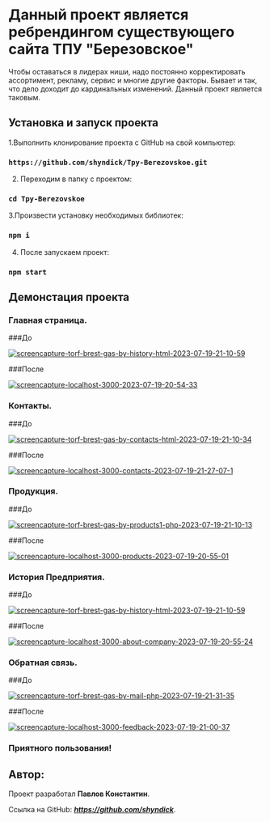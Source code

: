 # Данный проект является ребрендингом существующего сайта ТПУ "Березовское"

Чтобы оставаться в лидерах ниши, надо постоянно корректировать ассортимент, рекламу, сервис и многие другие факторы. Бывает и так, что дело доходит до кардинальных изменений. Данный проект является таковым.


## Установка и запуск проекта

1.Выполнить клонирование проекта с GitHub на свой компьютер:

### `https://github.com/shyndick/Tpy-Berezovskoe.git`

2. Переходим в папку с проектом:

### `cd Tpy-Berezovskoe`

3.Произвести установку необходимых библиотек:

### `npm i`

4. После запускаем проект:

### `npm start`


## Демонстация проекта

### Главная страница.


###До 

<a href="https://ibb.co/71CL8g7"><img src="https://i.ibb.co/RDbdZhL/screencapture-torf-brest-gas-by-history-html-2023-07-19-21-10-59.png" alt="screencapture-torf-brest-gas-by-history-html-2023-07-19-21-10-59" border="0" /></a>

###После 

<a href="https://ibb.co/wWn98pD"><img src="https://i.ibb.co/DCBxmw3/screencapture-localhost-3000-2023-07-19-20-54-33.png" alt="screencapture-localhost-3000-2023-07-19-20-54-33" border="0" /></a>

### Контакты.


###До

<a href="https://ibb.co/12vLnV9"><img src="https://i.ibb.co/vzwHB5J/screencapture-torf-brest-gas-by-contacts-html-2023-07-19-21-10-34.png" alt="screencapture-torf-brest-gas-by-contacts-html-2023-07-19-21-10-34" border="0" /></a>

###После

<a href="https://ibb.co/FV8RhcW"><img src="https://i.ibb.co/NSWcFf3/screencapture-localhost-3000-contacts-2023-07-19-21-27-07-1.png" alt="screencapture-localhost-3000-contacts-2023-07-19-21-27-07-1" border="0" /></a>


### Продукция.

###До

<a href="https://ibb.co/hft5h0f"><img src="https://i.ibb.co/m8Ms1p8/screencapture-torf-brest-gas-by-products1-php-2023-07-19-21-10-13.png" alt="screencapture-torf-brest-gas-by-products1-php-2023-07-19-21-10-13" border="0" /></a>

###После

<a href="https://ibb.co/KjTFBVg"><img src="https://i.ibb.co/zhqGCPg/screencapture-localhost-3000-products-2023-07-19-20-55-01.png" alt="screencapture-localhost-3000-products-2023-07-19-20-55-01" border="0" /></a>


### История Предприятия.

###До

<a href="https://ibb.co/71CL8g7"><img src="https://i.ibb.co/RDbdZhL/screencapture-torf-brest-gas-by-history-html-2023-07-19-21-10-59.png" alt="screencapture-torf-brest-gas-by-history-html-2023-07-19-21-10-59" border="0" /></a>

###После

<a href="https://ibb.co/StWsF2x"><img src="https://i.ibb.co/9bz8QJv/screencapture-localhost-3000-about-company-2023-07-19-20-55-24.png" alt="screencapture-localhost-3000-about-company-2023-07-19-20-55-24" border="0" /></a>


### Обратная связь.

###До

<a href="https://ibb.co/3B6KWFs"><img src="https://i.ibb.co/gzqYwW7/screencapture-torf-brest-gas-by-mail-php-2023-07-19-21-31-35.png" alt="screencapture-torf-brest-gas-by-mail-php-2023-07-19-21-31-35" border="0" /></a>

###После

<a href="https://ibb.co/m6QYRcw"><img src="https://i.ibb.co/vZ2rcjG/screencapture-localhost-3000-feedback-2023-07-19-21-00-37.png" alt="screencapture-localhost-3000-feedback-2023-07-19-21-00-37" border="0" /></a>

### Приятного пользования!


## Автор:

Проект разработал __Павлов Константин__.

Ссылка на GitHub:  ___https://github.com/shyndick___.


